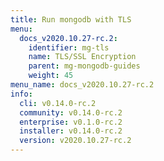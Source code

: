 ```yaml
---
title: Run mongodb with TLS
menu:
  docs_v2020.10.27-rc.2:
    identifier: mg-tls
    name: TLS/SSL Encryption
    parent: mg-mongodb-guides
    weight: 45
menu_name: docs_v2020.10.27-rc.2
info:
  cli: v0.14.0-rc.2
  community: v0.14.0-rc.2
  enterprise: v0.1.0-rc.2
  installer: v0.14.0-rc.2
  version: v2020.10.27-rc.2
---
```


